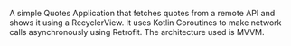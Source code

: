 A simple Quotes Application that fetches quotes from a remote API and shows it using a RecyclerView. It uses Kotlin Coroutines to make network calls asynchronously using Retrofit. The architecture used is MVVM.
